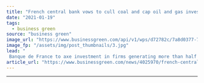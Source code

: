 ```yaml
---
title: "French central bank vows to cull coal and cap oil and gas investment by 2024"
date: "2021-01-19"
tags: 
  - business green
source: "business green"
image_url: "https://www.businessgreen.com/api/v1/wps/d72782c/7a8d0377-7c55-4120-82bd-5149a43b629b/11/Lille-banque-de-france-2-185x114.jpg"
image_fp: "/assets/img/post_thumbnails/3.jpg"
lead: "
 Banque de France to axe investment in firms generating more than half of their revenue from gas, 10 per cent from oil, and any revenue from coal by 2024 ..."
article_url: "https://www.businessgreen.com/news/4025970/french-central-bank-vows-cull-coal-cap-oil-gas-investment-2024"
---
```


---
